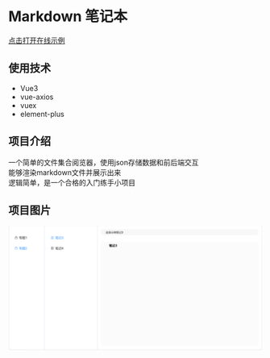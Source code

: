 # Markdown 笔记本

[点击打开在线示例](https://loveemiliaforever.github.io/Markdown-notebook/#/)  

## 使用技术

* Vue3
* vue-axios
* vuex
* element-plus

## 项目介绍

一个简单的文件集合阅览器，使用json存储数据和前后端交互  
能够渲染markdown文件并展示出来  
逻辑简单，是一个合格的入门练手小项目  

## 项目图片

![Alt text](image.png)
